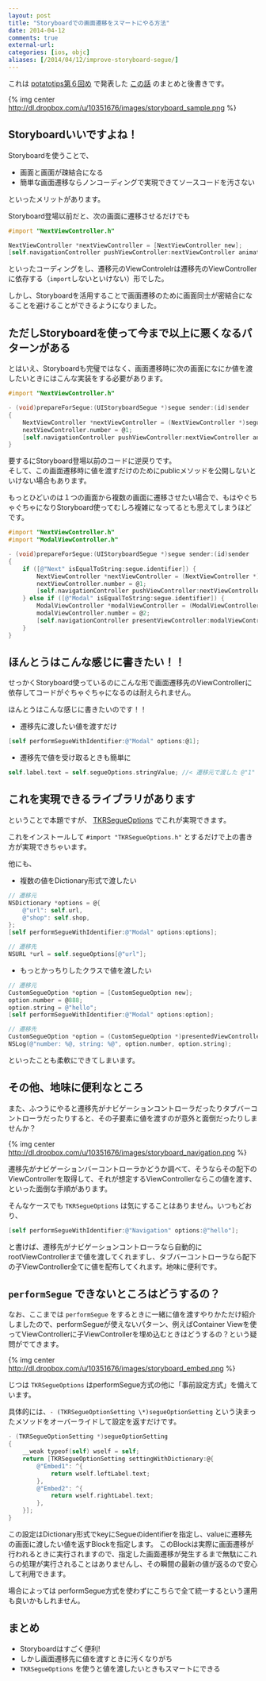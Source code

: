 ```yaml
---
layout: post
title: "Storyboardでの画面遷移をスマートにやる方法"
date: 2014-04-12
comments: true
external-url: 
categories: [ios, objc]
aliases: [/2014/04/12/improve-storyboard-segue/]
---
```


これは [potatotips第６回め](http://connpass.com/event/5803/) で発表した [この話](https://speakerdeck.com/tokorom/e-storyboardshi-tuterufalsenisonnahua-mian-qian-yi-falsesikatasiterufalsedesuka) のまとめと後書きです。

{% img center http://dl.dropbox.com/u/10351676/images/storyboard_sample.png %}

## Storyboardいいですよね！

Storyboardを使うことで、

- 画面と画面が疎結合になる
- 簡単な画面遷移ならノンコーディングで実現できてソースコードを汚さない

といったメリットがあります。

Storyboard登場以前だと、次の画面に遷移させるだけでも

```objective-c
#import "NextViewController.h"

NextViewController *nextViewController = [NextViewController new];
[self.navigationController pushViewController:nextViewController animated:YES];
```

といったコーディングをし、遷移元のViewControlelrは遷移先のViewControllerに依存する（`import`しないといけない）形でした。

しかし、Storyboardを活用することで画面遷移のために画面同士が密結合になることを避けることができるようになりました。

## ただしStoryboardを使って今まで以上に悪くなるパターンがある

とはいえ、Storyboardも完璧ではなく、画面遷移時に次の画面になにか値を渡したいときにはこんな実装をする必要があります。

<!-- more -->

```objective-c
#import "NextViewController.h"

- (void)prepareForSegue:(UIStoryboardSegue *)segue sender:(id)sender
{
    NextViewController *nextViewController = (NextViewController *)segue.destinationViewController;
    nextViewController.number = @1;
    [self.navigationController pushViewController:nextViewController animated:YES];
}
```

要するにStoryboard登場以前のコードに逆戻りです。  
そして、この画面遷移時に値を渡すだけのためにpublicメソッドを公開しないといけない場合もあります。

もっとひどいのは１つの画面から複数の画面に遷移させたい場合で、もはやぐちゃぐちゃになりStoryboard使ってむしろ複雑になってるとも思えてしまうほどです。

```objective-c
#import "NextViewController.h"
#import "ModalViewController.h"

- (void)prepareForSegue:(UIStoryboardSegue *)segue sender:(id)sender
{
    if ([@"Next" isEqualToString:segue.identifier]) {
        NextViewController *nextViewController = (NextViewController *)segue.destinationViewController;
        nextViewController.number = @1;
        [self.navigationController pushViewController:nextViewController animated:YES];
    } else if ([@"Modal" isEqualToString:segue.identifier]) {
        ModalViewController *modalViewController = (ModalViewController *)segue.destinationViewController;
        modalViewController.number = @2;
        [self.navigationController presentViewController:modalViewController animated:YES completion:nil];
    }
}
```

## ほんとうはこんな感じに書きたい！！

せっかくStoryboard使っているのにこんな形で画面遷移先のViewControllerに依存してコードがぐちゃぐちゃになるのは耐えられません。

ほんとうはこんな感じに書きたいのです！！

-  遷移先に渡したい値を渡すだけ

```objective-c
[self performSegueWithIdentifier:@"Modal" options:@1];
```

-  遷移先で値を受け取るときも簡単に

```objective-c
self.label.text = self.segueOptions.stringValue; //< 遷移元で渡した @"1" が取得できる
```

## これを実現できるライブラリがあります

ということで本題ですが、 [TKRSegueOptions](https://github.com/tokorom/TKRSegueOptions) でこれが実現できます。

これをインストールして `#import "TKRSegueOptions.h"` とするだけで上の書き方が実現できちゃいます。

他にも、

- 複数の値をDictionary形式で渡したい

```objective-c
// 遷移元
NSDictionary *options = @{
    @"url": self.url,
    @"shop": self.shop,
};
[self performSegueWithIdentifier:@"Modal" options:options];

// 遷移先
NSURL *url = self.segueOptions[@"url"];
```

- もっとかっちりしたクラスで値を渡したい

```objective-c
// 遷移元
CustomSegueOption *option = [CustomSegueOption new];
option.number = @888;
option.string = @"hello";
[self performSegueWithIdentifier:@"Modal" options:option];

// 遷移先
CustomSegueOption *option = (CustomSegueOption *)presentedViewController.segueOptions;
NSLog(@"number: %@, string: %@", option.number, option.string);
```

といったことも柔軟にできてしまいます。

## その他、地味に便利なところ

また、ふつうにやると遷移先がナビゲーションコントローラだったりタブバーコントローラだったりすると、その子要素に値を渡すのが意外と面倒だったりしませんか？

{% img center http://dl.dropbox.com/u/10351676/images/storyboard_navigation.png %}

遷移先がナビゲーションバーコントローラかどうか調べて、そうならその配下のViewControllerを取得して、それが想定するViewControllerならこの値を渡す、といった面倒な手順があります。

そんなケースでも `TKRSegueOptions` は気にすることはありません。いつもどおり、

```objective-c
[self performSegueWithIdentifier:@"Navigation" options:@"hello"];
```

と書けば、遷移先がナビゲーションコントローラなら自動的にrootViewControllerまで値を渡してくれますし、タブバーコントローラなら配下の子ViewController全てに値を配布してくれます。地味に便利です。

## `performSegue` できないところはどうするの？

なお、ここまでは `performSegue` をするときに一緒に値を渡すやりかただけ紹介しましたので、performSegueが使えないパターン、例えばContainer Viewを使ってViewControllerに子ViewControllerを埋め込むときはどうするの？という疑問がでてきます。

{% img center http://dl.dropbox.com/u/10351676/images/storyboard_embed.png %}

じつは `TKRSegueOptions` はperformSegue方式の他に「事前設定方式」を備えています。

具体的には、`- (TKRSegueOptionSetting \*)segueOptionSetting` という決まったメソッドをオーバーライドして設定を返すだけです。

```objective-c
- (TKRSegueOptionSetting *)segueOptionSetting
{
    __weak typeof(self) wself = self;
    return [TKRSegueOptionSetting settingWithDictionary:@{
        @"Embed1": ^{
            return wself.leftLabel.text;
        },
        @"Embed2": ^{
            return wself.rightLabel.text;
        },
    }];
}
```

この設定はDictionary形式でkeyにSegueのidentifierを指定し、valueに遷移先の画面に渡したい値を返すBlockを指定します。
このBlockは実際に画面遷移が行われるときに実行されますので、指定した画面遷移が発生するまで無駄にこれらの処理が実行されることはありませんし、その瞬間の最新の値が返るので安心して利用できます。

場合によっては performSegue方式を使わずにこちらで全て統一するという運用も良いかもしれません。

## まとめ

- Storyboardはすごく便利!
- しかし画面遷移先に値を渡すときに汚くなりがち
- `TKRSegueOptions` を使うと値を渡したいときもスマートにできる
